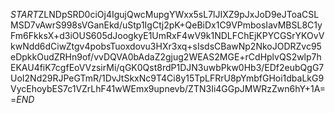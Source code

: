 $START$ZLNDpSRD0ciOj4IgujQwcMupgYWxx5sL7lJIXZ9pJxJoD9eJToaCSLMSD7vAwrS998sVGanEkd/uStp1IgCtj2pK+QeBiDx1C9VPmbosIavMBSL8C1yFm6FkksX+d3iOUS605dJoogkyE1UmRxF4wV9k1NDLFChEjKPYCGSrYKOvVkwNdd6dCiwZtgv4pobsTuoxdovu3HXr3xq+sIsdsCBawNp2NkoJODRZvc95eDpkkOudZRHn9of/vvDQVA0bAdaZ2gjug2WEAS2MGE+rCdHplvQS2wlp7hEKAU4fiK7cgfEoVVzsirMi/qGK0Qst8rdP1DJN3uwbPkw0Hb3/EDf2eubQgG7UoI2Nd29RJPeGTmR/1DvJtSkxNc9T4Ci8y15TpLFRrU8pYmbfGHoi1dbaLkG9VycEhoybES7c1VZrLhF41wWEmx9upnevb/ZTN3Ii4GGpJMWRzZwn6hY+1A==$END$